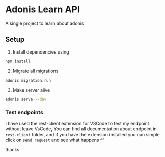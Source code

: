 # Adonis Learn API
A single project to learn about adonis

## Setup
1. Install dependencies using
```bash
npm install
```
2. Migrate all migrations
```bash
adonis migration:run
```

3. Make server alive
```bash
adonis serve --dev
```
### Test endpoints

I have used the rest-client extension for VSCode to test my endpoint without leave VsCode, You can find all documentation about endpoint in `rest-client` folder, and if you have the extension installed you can simple click on `send request` and see what happens ^^

thanks
